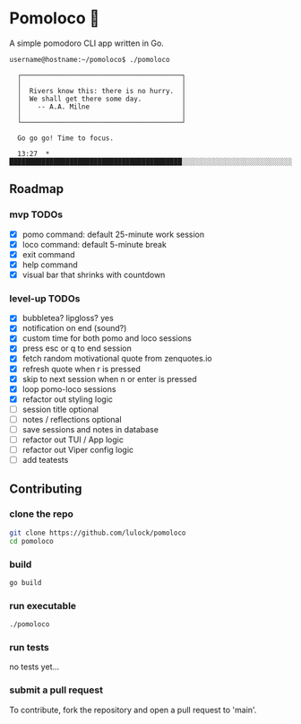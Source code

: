 # Pomoloco :tomato:
A simple pomodoro CLI app written in Go.

```
username@hostname:~/pomoloco$ ./pomoloco

  ┌────────────────────────────────────────┐
  │                                        │
  │  Rivers know this: there is no hurry.  │
  │  We shall get there some day.          │
  │    -- A.A. Milne                       │
  │                                        │
  └────────────────────────────────────────┘

  Go go go! Time to focus.

  13:27  *  ███████████████████████████████████████████░░░░░░░░░░░░░░░░░░░░░░░░░░░░░░░░░░░░░

```
## Roadmap
### mvp TODOs
- [x] pomo command: default 25-minute work session
- [x] loco command: default 5-minute break
- [x] exit command
- [x] help command
- [x] visual bar that shrinks with countdown

### level-up TODOs
- [x] bubbletea? lipgloss? yes
- [x] notification on end (sound?)
- [x] custom time for both pomo and loco sessions
- [x] press esc or q to end session
- [x] fetch random motivational quote from zenquotes.io
- [x] refresh quote when r is pressed
- [x] skip to next session when n or enter is pressed
- [x] loop pomo-loco sessions
- [x] refactor out styling logic
- [ ] session title optional
- [ ] notes / reflections optional
- [ ] save sessions and notes in database
- [ ] refactor out TUI / App logic
- [ ] refactor out Viper config logic
- [ ] add teatests

## Contributing

### clone the repo

```bash
git clone https://github.com/lulock/pomoloco
cd pomoloco
```

### build 

```bash
go build
```

### run executable

```bash
./pomoloco
```
### run tests 
no tests yet... 

### submit a pull request
To contribute, fork the repository and open a pull request to 'main'.

